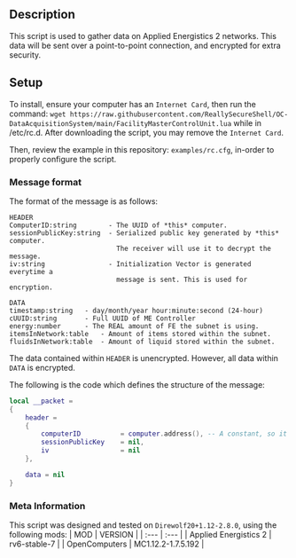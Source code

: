 ## Description
This script is used to gather data on Applied Energistics 2 networks. This data will be sent over a point-to-point connection, and encrypted for extra security.

## Setup
To install, ensure your computer has an `Internet Card`, then run the command: `wget https://raw.githubusercontent.com/ReallySecureShell/OC-DataAcquisitionSystem/main/FacilityMasterControlUnit.lua` while in /etc/rc.d.
After downloading the script, you may remove the `Internet Card`.

Then, review the example in this repository: `examples/rc.cfg`, in-order to properly configure the script.

### Message format
The format of the message is as follows:
```
HEADER
ComputerID:string        - The UUID of *this* computer.
sessionPublicKey:string  - Serialized public key generated by *this* computer.
                           The receiver will use it to decrypt the message.
iv:string                - Initialization Vector is generated everytime a
                           message is sent. This is used for encryption.

DATA
timestamp:string   - day/month/year hour:minute:second (24-hour)
cUUID:string       - Full UUID of ME Controller
energy:number      - The REAL amount of FE the subnet is using.
itemsInNetwork:table   - Amount of items stored within the subnet. 
fluidsInNetwork:table  - Amount of liquid stored within the subnet.
```
The data contained within `HEADER` is unencrypted. However, all data within
`DATA` is encrypted.

The following is the code which defines the structure of the message:
```lua
local __packet =
{
    header =
    {
        computerID          = computer.address(), -- A constant, so it's generated once per execution.
        sessionPublicKey    = nil,
        iv                  = nil
    },

    data = nil
}
```

### Meta Information
This script was designed and tested on `Direwolf20+1.12-2.8.0`, using the following mods:
| MOD  | VERSION |
| :--- | :---    |
| Applied Energistics 2 | rv6-stable-7 |
| OpenComputers | MC1.12.2-1.7.5.192 |
